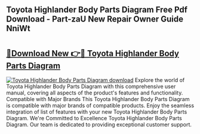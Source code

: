 ## Toyota Highlander Body Parts Diagram Free Pdf Download - Part-zaU New Repair Owner Guide NniWt

# <h2><a href="http://dfk6l6u.blite.top/?on=Toyota+Highlander+Body+Parts+Diagram">🔗Download New 👉🔴 Toyota Highlander Body Parts Diagram</a></h2>

[![Toyota Highlander Body Parts Diagram download](https://i.imgur.com/lujVjoI.png)](http://dfk6l6u.blite.top/?on=Toyota+Highlander+Body+Parts+Diagram)
Explore the world of Toyota Highlander Body Parts Diagram with this comprehensive user manual, covering all aspects of the product's features and functionality. Compatible with Major Brands This Toyota Highlander Body Parts Diagram is compatible with major brands of compatible products. Enjoy the seamless integration of list of features with your new Toyota Highlander Body Parts Diagram. We're Committed to Excellence Toyota Highlander Body Parts Diagram. Our team is dedicated to providing exceptional customer support.
